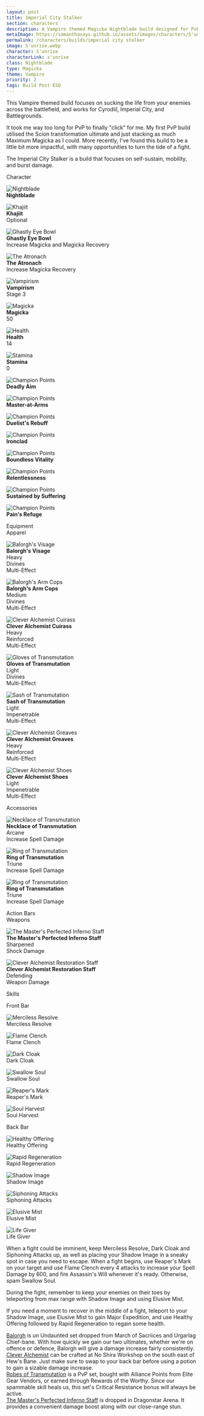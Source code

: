 ```yaml
---
layout: post
title: Imperial City Stalker
section: characters
description: A Vampire themed Magicka Nightblade build designed for PvP, with a focus on leeching life from your enemies.
metaImage: https://samanthasays.github.io/assets/images/characters/S'unrise.webp
permalink: /characters/builds/imperial city stalker
image: S'unrise.webp
character: S'unrise
characterLink: s'unrise
class: Nightblade
type: Magicka
theme: Vampire
priority: 2
tags: Build Post ESO
---
```


<p>This Vampire themed build focuses on sucking the life from your enemies across the battlefield, and works for Cyrodiil, Imperial City, and Battlegrounds.</p>

<p>It took me way too long for PvP to finally "click" for me. My first PvP build utilised the Scion transformation ultimate and just stacking as much Maximum Magicka as I could. More recently, I've found this build to be a little bit more impactful, with many opportunities to turn the tide of a fight.</p>

<p>The Imperial City Stalker is a build that focuses on self-sustain, mobility, and burst damage.</p>

<div class="buildContainer">
    <div class="buildStats">
        <div class="buildTitle">
            Character
        </div>
        <div class="buildClass">
            <p><img src="/assets/images/icons/eso/class/nightblade.webp" alt="Nightblade"><br>
            <span style="font-weight: bold">Nightblade</span></p>
        </div>
        <div class="buildRace">
            <p><img src="/assets/images/icons/blades/race/khajiit.webp" alt="Khajiit"><br>
            <span style="font-weight: bold">Khajiit</span><br>
            Optional</p>
        </div>
        <div class="buildFood">
            <p><img src="/assets/images/icons/eso/food/ghastly eye bowl.webp" alt="Ghastly Eye Bowl"><br>
            <span style="font-weight: bold">Ghastly Eye Bowl</span><br>
            Increase Magicka and Magicka Recovery</p>
        </div>
        <div class="buildMundus">
            <p><img src="/assets/images/icons/eso/mundus/atronach.webp" alt="The Atronach"><br>
            <span style="font-weight: bold">The Atronach</span><br>
            Increase Magicka Recovery</p>
        </div>
        <div class="buildCurse">
            <p><img src="/assets/images/icons/eso/curse/vampire.webp" alt="Vampirism"><br>
            <span style="font-weight: bold">Vampirism</span><br>
            Stage 3</p>
        </div>
        <div class="buildMagicka">
            <p><img src="/assets/images/icons/skyrimtag/magicka.webp" alt="Magicka"><br>
            <span style="font-weight: bold">Magicka</span><br>
            50</p>
        </div>
        <div class="buildHealth">
            <p><img src="/assets/images/icons/skyrimtag/health.webp" alt="Health"><br>
            <span style="font-weight: bold">Health</span><br>
            14</p>
        </div>
        <div class="buildStamina">
            <p><img src="/assets/images/icons/skyrimtag/stamina.webp" alt="Stamina"><br>
            <span style="font-weight: bold">Stamina</span><br>
            0</p>
        </div>
        <div class="buildCP">
            <div class="buildWarfares">
                <div class="buildWarfare">
                    <p><img src="/assets/images/icons/eso/cp.webp" alt="Champion Points"><br>
                    <span style="font-weight: bold">Deadly Aim</span></p>
                </div>
                <div class="buildWarfare">
                    <p><img src="/assets/images/icons/eso/cp.webp" alt="Champion Points"><br>
                    <span style="font-weight: bold">Master-at-Arms</span></p>
                </div>
                <div class="buildWarfare">
                    <p><img src="/assets/images/icons/eso/cp.webp" alt="Champion Points"><br>
                    <span style="font-weight: bold">Duelist's Rebuff</span></p>
                </div>
                <div class="buildWarfare">
                    <p><img src="/assets/images/icons/eso/cp.webp" alt="Champion Points"><br>
                    <span style="font-weight: bold">Ironclad</span></p>
                </div>
            </div>
            <div class="buildFitnesses">
                <div class="buildFitness">
                    <p><img src="/assets/images/icons/eso/cp.webp" alt="Champion Points"><br>
                    <span style="font-weight: bold">Boundless Vitality</span></p>
                </div>
                <div class="buildFitness">
                    <p><img src="/assets/images/icons/eso/cp.webp" alt="Champion Points"><br>
                    <span style="font-weight: bold">Relentlessness</span></p>
                </div>
                <div class="buildFitness">
                    <p><img src="/assets/images/icons/eso/cp.webp" alt="Champion Points"><br>
                    <span style="font-weight: bold">Sustained by Suffering</span></p>
                </div>
                <div class="buildFitness">
                    <p><img src="/assets/images/icons/eso/cp.webp" alt="Champion Points"><br>
                    <span style="font-weight: bold">Pain's Refuge</span></p>
                </div>
            </div>
        </div>
    </div>
</div>

<div class="buildContainer">
    <div class="buildEquipment">
        <div class="buildTitle">
            Equipment
        </div>
        <div class="buildSubtitle">
            Apparel
        </div>
        <div class="buildHelmet">
            <p><img src="/assets/images/icons/eso/armour/balorgh mask.webp" alt="Balorgh's Visage"><br>
            <span style="font-weight: bold">Balorgh's Visage</span><br>
            Heavy<br>
            Divines<br>
            Multi-Effect</p>
        </div>
        <div class="buildShoulders">
            <p><img src="/assets/images/icons/eso/armour/balorgh shoulder.webp" alt="Balorgh's Arm Cops"><br>
            <span style="font-weight: bold">Balorgh's Arm Cops</span><br>
            Medium<br>
            Divines<br>
            Multi-Effect</p>
        </div>
        <div class="buildChest">
            <p><img src="/assets/images/icons/eso/armour/breton heavy chest.webp" alt="Clever Alchemist Cuirass"><br>
            <span style="font-weight: bold">Clever Alchemist Cuirass</span><br>
            Heavy<br>
            Reinforced<br>
            Multi-Effect</p>
        </div>
        <div class="buildHands">
            <p><img src="/assets/images/icons/eso/armour/abah's watch light hands.webp" alt="Gloves of Transmutation"><br>
            <span style="font-weight: bold">Gloves of Transmutation</span><br>
            Light<br>
            Divines<br>
            Multi-Effect</p>
        </div>
        <div class="buildWaist">
            <p><img src="/assets/images/icons/eso/armour/abah's watch light waist.webp" alt="Sash of Transmutation"><br>
            <span style="font-weight: bold">Sash of Transmutation</span><br>
            Light<br>
            Impenetrable<br>
            Multi-Effect</p>
        </div>
        <div class="buildLegs">
            <p><img src="/assets/images/icons/eso/armour/breton heavy legs.webp" alt="Clever Alchemist Greaves"><br>
            <span style="font-weight: bold">Clever Alchemist Greaves</span><br>
            Heavy<br>
            Reinforced<br>
            Multi-Effect</p>
        </div>
        <div class="buildFeet">
            <p><img src="/assets/images/icons/eso/armour/breton light feet.webp" alt="Clever Alchemist Shoes"><br>
            <span style="font-weight: bold">Clever Alchemist Shoes</span><br>
            Light<br>
            Impenetrable<br>
            Multi-Effect</p>
        </div>
        <div class="buildSubtitle">
            Accessories
        </div>
        <div class="buildNecklace">
            <p><img src="/assets/images/icons/eso/jewellery/necklace.webp" alt="Necklace of Transmutation"><br>
            <span style="font-weight: bold">Necklace of Transmutation</span><br>
            Arcane<br>
            Increase Spell Damage</p>
        </div>
        <div class="buildRing1">
            <p><img src="/assets/images/icons/eso/jewellery/ring.webp" alt="Ring of Transmutation"><br>
            <span style="font-weight: bold">Ring of Transmutation</span><br>
            Triune<br>
            Increase Spell Damage</p>
        </div>
        <div class="buildRing2">
            <p><img src="/assets/images/icons/eso/jewellery/ring.webp" alt="Ring of Transmutation"><br>
            <span style="font-weight: bold">Ring of Transmutation</span><br>
            Triune<br>
            Increase Spell Damage</p>
        </div>
    </div>
    <div class="actionBar">
        <div class="buildTitle">
            Action Bars
        </div>
        <div class="buildSubtitle">
            Weapons
        </div>
        <div class="buildWeapon1">
            <p><img src="/assets/images/icons/eso/weapons/dunmer staff.webp" alt="The Master's Perfected Inferno Staff"><br>
            <span style="font-weight: bold">The Master's Perfected Inferno Staff</span><br>
            Sharpened<br>
            Shock Damage</p>
        </div>
        <div class="buildWeapon2">
            <p><img src="/assets/images/icons/eso/weapons/breton staff.webp" alt="Clever Alchemist Restoration Staff"><br>
            <span style="font-weight: bold">Clever Alchemist Restoration Staff</span><br>
            Defending<br>
            Weapon Damage</p>
        </div>
        <div class="buildSubtitle">
            Skills
        </div>
        <div class="actionBar1">
            <div class="actionBarTitle">
                <p>Front Bar</p>
            </div>
            <div class="skill">
                <p><img src="/assets/images/icons/eso/skills/merciless resolve.webp" alt="Merciless Resolve"><br>
                Merciless Resolve</p>
            </div>
            <div class="skill">
                <p><img src="/assets/images/icons/eso/skills/flame clench.webp" alt="Flame Clench"><br>
                Flame Clench</p>
            </div>
            <div class="skill">
                <p><img src="/assets/images/icons/eso/skills/dark cloak.webp" alt="Dark Cloak"><br>
                Dark Cloak</p>
            </div>
            <div class="skill">
                <p><img src="/assets/images/icons/eso/skills/swallow soul.webp" alt="Swallow Soul"><br>
                Swallow Soul</p>
            </div>
            <div class="skill">
                <p><img src="/assets/images/icons/eso/skills/reaper's mark.webp" alt="Reaper's Mark"><br>
                Reaper's Mark</p>
            </div>
            <div class="ultimate">
                <p><img src="/assets/images/icons/eso/skills/soul harvest.webp" alt="Soul Harvest"><br>
                Soul Harvest</p>
            </div>
        </div>
        <div class="actionBar2">
            <div class="actionBarTitle">
                <p>Back Bar</p>
            </div>
            <div class="skill">
                <p><img src="/assets/images/icons/eso/skills/healthy offering.webp" alt="Healthy Offering"><br>
                Healthy Offering</p>
            </div>
            <div class="skill">
                <p><img src="/assets/images/icons/eso/skills/rapid regeneration.webp" alt="Rapid Regeneration"><br>
                Rapid Regeneration</p>
            </div>
            <div class="skill">
                <p><img src="/assets/images/icons/eso/skills/shadow image.webp" alt="Shadow Image"><br>
                Shadow Image</p>
            </div>
            <div class="skill">
                <p><img src="/assets/images/icons/eso/skills/siphoning attacks.webp" alt="Siphoning Attacks"><br>
                Siphoning Attacks</p>
            </div>
            <div class="skill">
                <p><img src="/assets/images/icons/eso/skills/elusive mist.webp" alt="Elusive Mist"><br>
                Elusive Mist</p>
            </div>
            <div class="ultimate">
                <p><img src="/assets/images/icons/eso/skills/life giver.webp" alt="Life Giver"><br>
                Life Giver</p>
            </div>
        </div>
    </div>
</div>

<p style="clear: both">When a fight could be imminent, keep Merciless Resolve, Dark Cloak and Siphoning Attacks up, as well as placing your Shadow Image in a sneaky spot in case you need to escape. When a fight begins, use Reaper's Mark on your target and use Flame Clench every 4 attacks to increase your Spell Damage by 600, and fire Assassin's Will whenever it's ready. Otherwise, spam Swallow Soul.</p>
<p>During the fight, remember to keep your enemies on their toes by teleporting from max range with Shadow Image and using Elusive Mist.</p>
<p>If you need a moment to recover in the middle of a fight, teleport to your Shadow Image, use Elusive Mist to gain Major Expedition, and use Healthy Offering followed by Rapid Regeneration to regain some health.</p>

    
<p><a target="_blank" href="https://en.uesp.net/wiki/Online:Balorgh_(set)">Balorgh</a> is un Undaunted set dropped from March of Sacriices and Urgarlag Chief-bane. With how quickly we gain our two ultimates, whether we're on offence or defence, Balorgh will give a damage increase fairly consistently.<br>
<a target="_blank" href="https://en.uesp.net/wiki/Online:Clever_Alchemist">Clever Alchemist</a> can be crafted at No Shira Workshop on the south east of Hew's Bane. Just make sure to swap to your back bar before using a potion to gain a sizable damage increase.<br>
<a target="_blank" href="https://en.uesp.net/wiki/Online:Robes_of_Transmutation">Robes of Transmutation</a> is a PvP set, bought with Alliance Points from Elite Gear Vendors, or earned through Rewards of the Worthy. Since our spammable skill heals us, this set's Critical Resistance bonus will always be active.<br>
<a target="_blank" href="https://en.uesp.net/wiki/Online:Perfected_Destructive_Impact">The Master's Perfected Inferno Staff</a> is dropped in Dragonstar Arena. It provides a convenient damage boost along with our close-range stun.</p>
